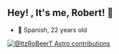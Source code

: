 ## Hey! , It's me, Robert! 👋

- 🧑 Spanish, 22 years old
  
[![@ItzRoBeerT Astro contributions](https://astro.badg.es/v2/contributor/ItzRoBeerT.svg)](https://astro.badg.es/contributor/ItzRoBeerT/)

<!--
**ItzRoBeerT/ItzRoBeerT** is a ✨ _special_ ✨ repository because its `README.md` (this file) appears on your GitHub profile.

Here are some ideas to get you started:

- 🔭 I’m currently working on ...
- 🌱 I’m currently learning ...
- 👯 I’m looking to collaborate on ...
- 🤔 I’m looking for help with ...
- 💬 Ask me about ...
- 📫 How to reach me: ...
- 😄 Pronouns: ...
- ⚡ Fun fact: ...
-->
